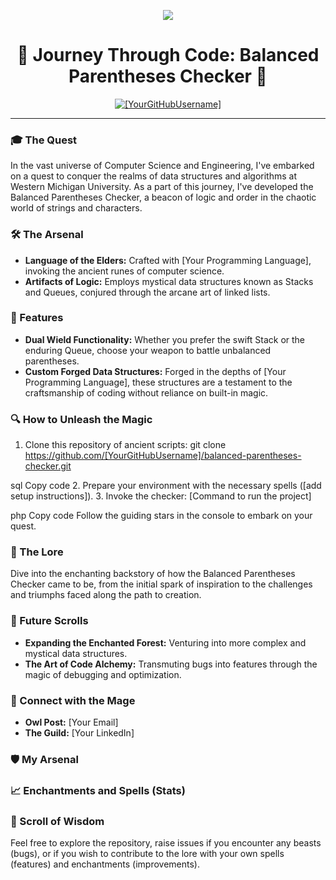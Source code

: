 <p align="center">
  <img src="https://media.giphy.com/media/l41YtZOb9EUABnuqA/giphy.gif" />
</p>

<h1 align="center">🌌 Journey Through Code: Balanced Parentheses Checker 🚀</h1>

<div align="center">
  <a href="https://github.com/[YourGitHubUsername]/balanced-parentheses-checker"><img src="https://komarev.com/ghpvc/?username=[YourGitHubUsername]&label=Project%20views&color=0e75b6&style=flat" alt="[YourGitHubUsername]" /></a>
</div>

---

### 🎓 The Quest
In the vast universe of Computer Science and Engineering, I've embarked on a quest to conquer the realms of data structures and algorithms at Western Michigan University. As a part of this journey, I've developed the Balanced Parentheses Checker, a beacon of logic and order in the chaotic world of strings and characters.

### 🛠️ The Arsenal
- **Language of the Elders:** Crafted with [Your Programming Language], invoking the ancient runes of computer science.
- **Artifacts of Logic:** Employs mystical data structures known as Stacks and Queues, conjured through the arcane art of linked lists.

### 🌟 Features
- **Dual Wield Functionality:** Whether you prefer the swift Stack or the enduring Queue, choose your weapon to battle unbalanced parentheses.
- **Custom Forged Data Structures:** Forged in the depths of [Your Programming Language], these structures are a testament to the craftsmanship of coding without reliance on built-in magic.

### 🔍 How to Unleash the Magic
1. Clone this repository of ancient scripts:
git clone https://github.com/[YourGitHubUsername]/balanced-parentheses-checker.git

sql
Copy code
2. Prepare your environment with the necessary spells ([add setup instructions]).
3. Invoke the checker:
[Command to run the project]

php
Copy code
Follow the guiding stars in the console to embark on your quest.

### 📜 The Lore
Dive into the enchanting backstory of how the Balanced Parentheses Checker came to be, from the initial spark of inspiration to the challenges and triumphs faced along the path to creation.

### 🌱 Future Scrolls
- **Expanding the Enchanted Forest:** Venturing into more complex and mystical data structures.
- **The Art of Code Alchemy:** Transmuting bugs into features through the magic of debugging and optimization.

### 🌟 Connect with the Mage
- **Owl Post:** [Your Email]
- **The Guild:** [Your LinkedIn]

### 🛡️ My Arsenal
<p align="left">
<!-- Add icons of languages and tools you used -->
</p>

### 📈 Enchantments and Spells (Stats)
<p>
<!-- GitHub stats, languages, etc. -->
</p>

### 📜 Scroll of Wisdom
Feel free to explore the repository, raise issues if you encounter any beasts (bugs), or if you wish to contribute to the lore with your own spells (features) and enchantments (improvements).



